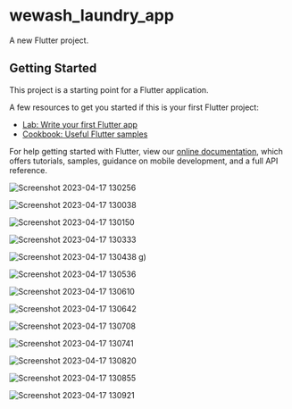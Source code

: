 # wewash_laundry_app

A new Flutter project.

## Getting Started

This project is a starting point for a Flutter application.

A few resources to get you started if this is your first Flutter project:

- [Lab: Write your first Flutter app](https://flutter.dev/docs/get-started/codelab)
- [Cookbook: Useful Flutter samples](https://flutter.dev/docs/cookbook)

For help getting started with Flutter, view our
[online documentation](https://flutter.dev/docs), which offers tutorials,
samples, guidance on mobile development, and a full API reference.

![Screenshot 2023-04-17 130256](https://user-images.githubusercontent.com/75949643/232411321-9592fc3c-5918-4c21-9d3e-60f4b161b2ff.png)

![Screenshot 2023-04-17 130038](https://user-images.githubusercontent.com/75949643/232411560-711242b3-7599-47b2-9dce-4041fd368873.png)

![Screenshot 2023-04-17 130150](https://user-images.githubusercontent.com/75949643/232411666-022934f7-f009-4288-9856-440a6de5fb50.png)

![Screenshot 2023-04-17 130333](https://user-images.githubusercontent.com/75949643/232411743-3a228655-6e0a-4da3-8022-83bd2e83af2a.png)

![Screenshot 2023-04-17 130438](https://user-images.githubusercontent.com/75949643/232411824-ba4d9dba-4003-4028-aee1-901f5fc975b5.png)
g)

![Screenshot 2023-04-17 130536](https://user-images.githubusercontent.com/75949643/232411936-cfb1807d-7028-4319-88be-2657d1e7e098.png)

![Screenshot 2023-04-17 130610](https://user-images.githubusercontent.com/75949643/232412023-02847c63-e196-4ecf-ba5a-97c19f50b462.png)

![Screenshot 2023-04-17 130642](https://user-images.githubusercontent.com/75949643/232412091-b0a9adce-5575-4af9-83bf-4caf18d3215a.png)

![Screenshot 2023-04-17 130708](https://user-images.githubusercontent.com/75949643/232412186-2be9a4ae-b5f0-4835-846f-a00d5a6b641f.png)

![Screenshot 2023-04-17 130741](https://user-images.githubusercontent.com/75949643/232412230-0aaefd86-77da-4480-bb56-e232db1965aa.png)

![Screenshot 2023-04-17 130820](https://user-images.githubusercontent.com/75949643/232412288-8c11e5c4-5afa-4201-9443-63a343658c9d.png)

![Screenshot 2023-04-17 130855](https://user-images.githubusercontent.com/75949643/232412342-c7506d88-95ae-4ce3-96fe-5356e35d20ee.png)

![Screenshot 2023-04-17 130921](https://user-images.githubusercontent.com/75949643/232412393-c6b62bb0-4645-48ed-8442-cb87f856c46d.png)
